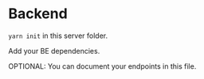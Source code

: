 # Backend

`yarn init` in this server folder.

Add your BE dependencies.

OPTIONAL: You can document your endpoints in this file.